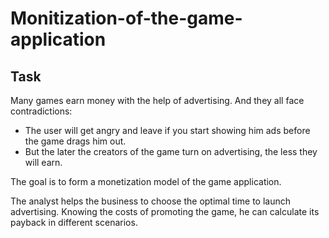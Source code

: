 # Monitization-of-the-game-application
## Task
Many games earn money with the help of advertising. And they all face contradictions:
- The user will get angry and leave if you start showing him ads before the game drags him out.
- But the later the creators of the game turn on advertising, the less they will earn.

The goal is to form a monetization model of the game application.

The analyst helps the business to choose the optimal time to launch advertising. Knowing the costs of promoting the game, he can calculate its payback in different scenarios. 
